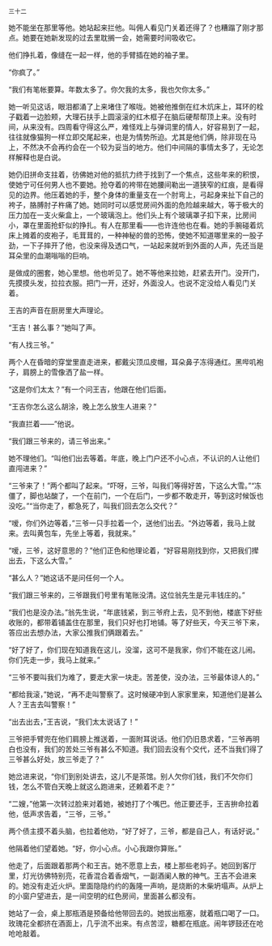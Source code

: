     三十二 

   她不能坐在那里等他。她站起来拦他。叫佣人看见门关着还得了？也糟蹋了刚才那点。她要在她新发现的过去里耽搁一会，她需要时间吸收它。

   他们挣扎着，像缝在一起一样，他的手臂插在她的袖子里。

   “你疯了。”

   “我们有笔帐要算。年数太多了。你欠我的太多，我也欠你太多。”

   她一听见这话，眼泪都涌了上来堵住了喉咙。她被他推倒在红木炕床上，耳环的栓子戳着一边脸颊，大理石扶手上圆滚滚的红木框子在脑后硬帮帮顶上来。没有时间，从来没有。四周看守得这么严，难怪戏上与弹词里的情人，好容易到了一起，往往就像猫狗一样立即交尾起来，也是为情势所迫。尤其是他们俩，除非现在马上，不然决不会再约会在一个较为妥当的地方。他们中间隔的事情太多了，无论怎样解释也是白说。

   她仍旧拼命支拄着，彷佛她对他的抵抗力终于找到了一个焦点，这些年来的积恨，使她宁可任何男人也不要她。抢夺着的袴带在她腰间勒出一道狭窄的红痕，是看得见的边界。他压着她的手，整个身体的重量支在一个肘弯上，弓起身来扯下自己的袴子，胳膊肘子杵痛了她。她同时可以感觉房间外面的危险越来越大，等于极大的压力加在一支火柴盒上，一个玻璃泡上。他们头上有个玻璃罩子扣下来，比房间小，罩在里面抢虾似的挣扎。有人在那里看——也许连他也在看。她的手腕碰着炕床上摊着的皮袍子，毛茸茸的，一种神秘的兽的恐怖，使她不知道哪里来的一股子劲，一下子摔开了他，也没来得及透口气，一站起来就听到外面的人声，先还当是耳朵里的血潮嗡嗡的巨响。

   是做成的圈套，她心里想。他也听见了。她不等他来拉她，赶紧去开门。没开门，先摸摸头发，拉拉衣服。把门一开，还好，外面没人。也说不定没给人看见门关着。

   王吉的声音在厨房里大声理论。

   “王吉！甚么事？”她叫了声。

   “有人找三爷。”

   两个人在昏暗的穿堂里直走进来，都戴尖顶瓜皮帽，耳朵鼻子冻得通红。黑哔叽袍子，肩膀上的雪像洒了盐一样。

   “这是你们太太？”有一个问王吉，他跟在他们后面。

   “王吉你怎么这么胡涂，晚上怎么放生人进来？”

   “我直拦着——”他说。

   “我们跟三爷来的，请三爷出来。”

   她不理他们。“叫他们出去等着。年底，晚上门户还不小心点，不认识的人让他们直闯进来？”

   “三爷来了！”两个都叫了起来。“吓呀，三爷，叫我们等得好苦，下这么大雪。”“冻僵了，脚也站酸了，一个在前门，一个在后门，一步都不敢走开，等到这时候饭也没吃。”“当你走了，都急死了，叫我们回去怎么交代？”

   “嗳，你们外边等着，”三爷一只手拉着一个，送他们出去。“外边等着，我马上就来。去叫黄包车，先坐上等着，我就来。”

   “嗳，三爷，这好意思的？”他们正色和他理论着，“好容易刚找到你，又把我们撵出去，下这么大雪。”

   “甚么人？”她这话不是问任何一个人。

   “我们跟三爷来的，三爷跟我们号里有笔账没清。这位翁先生是元丰钱庄的。”

   “我们也是没办法。”翁先生说，“年底钱紧，到三爷府上去，见不到他，楼底下好些收账的，都带着铺盖住在那里，我们只好也打地铺。等了好些天，今天三爷下来，答应出去想办法，大家公推我们俩跟着去。”

   “好了好了，你们现在知道我在这儿，没溜，这可不是我家，你们不能在这儿闹。你们先走一步，我马上就来。”

   “三爷不要叫我们为难了，要走大家一块走。苦差使，没办法，三爷最体谅人的。”

   “都给我滚，”她说，“再不走叫警察了。这时候硬冲到人家家里来，知道他们是甚么人？王吉去叫警察！”

   “出去出去，”王吉说，“我们太太说话了！”

   三爷把手臂兜在他们肩膀上推送着，一面附耳说话。他们仍旧恳求着，“三爷再明白也没有，我们的苦处三爷有甚么不知道。我们回去没有个交代，还不当我们得了三爷甚么好处，放三爷走了？”

   她岔进来说，“你们到别处讲去，这儿不是茶馆。别人欠你们钱，我们不欠你们钱，怎么不管白天晚上就这么跑进来，还赖着不走？”

   “二嫂，”他第一次转过脸来对着她，被她打了个嘴巴。他正要还手，王吉拚命拉着他，低声求告着，“三爷，三爷。”

   两个债主摸不着头脑，也拉着他劝，“好了好了，三爷，都是自己人，有话好说。”

   他隔着他们望着她。“好，你小心点。小心我跟你算账。”

   他走了，后面跟着那两个和王吉。她不愿意上去，楼上那些老妈子。她回到客厅里，灯光彷佛特别亮，花香混合着香烟气，一副酒阑人散的神气。王吉不会进来的。她没有走近火炉。里面隐隐约约的轰隆一声响，是烧断的木柴坍塌声。从炉上的小窗户望进去，是一间空明的红色房间，里面甚么都没有。

   她站了一会，桌上那瓶酒是预备给他带回去的。她拔出瓶塞，就着瓶口喝了一口。玫瑰花全都挤在酒面上，几乎流不出来。有点苦涩，糖都在瓶底。闹年锣鼓还在呛呛呛敲着。

